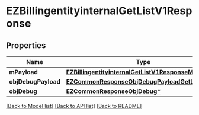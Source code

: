 # EZBillingentityinternalGetListV1Response

## Properties
Name | Type | Description | Notes
------------ | ------------- | ------------- | -------------
**mPayload** | [**EZBillingentityinternalGetListV1ResponseMPayload***](EZBillingentityinternalGetListV1ResponseMPayload.md) |  | 
**objDebugPayload** | [**EZCommonResponseObjDebugPayloadGetList***](EZCommonResponseObjDebugPayloadGetList.md) |  | [optional] 
**objDebug** | [**EZCommonResponseObjDebug***](EZCommonResponseObjDebug.md) |  | [optional] 

[[Back to Model list]](../README.md#documentation-for-models) [[Back to API list]](../README.md#documentation-for-api-endpoints) [[Back to README]](../README.md)


